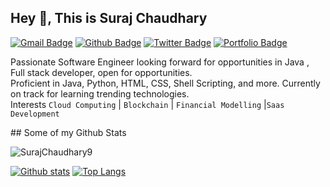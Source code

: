 ## Hey 👋, This is Suraj Chaudhary
[![Gmail Badge](https://img.shields.io/badge/-suraj_chaudhary1@rediffmail.com-c14438?style=flat&logo=Gmail&logoColor=white&link=mailto:suraj_chaudhary1@rediffmail.com)](mailto:suraj_chaudhary1@rediffmail.com) [![Github Badge](https://img.shields.io/badge/-SurajChaudhary9-grey?style=flat&logo=github&logoColor=white&link=https://github.com/SurajChaudhary9/)](https://www.github.com/SurajChaudhary9/) [![Twitter Badge](https://img.shields.io/badge/-S_Chaudhary9-00acee?style=flat&logo=twitter&logoColor=white&link=https://twitter.com/S_Chaudhary9/)](https://www.twitter.com/S_Chaudhary9/) [![Portfolio Badge](https://img.shields.io/badge/portfolio-web-blue?style=flat&link=https://github.com/SurajChaudhary9/)](https://github.com/SurajChaudhary9/) <p align='left'>Passionate Software Engineer looking forward for opportunities in Java , Full stack developer, open for opportunities.
<br /> Proficient in Java, Python, HTML, CSS, Shell Scripting, and more. Currently on track for learning trending technologies.
<br /> Interests `Cloud Computing` | `Blockchain` | `Financial Modelling` |`Saas Development`
</p>
## Some of my Github Stats
<p align=left> <img src=https://komarev.com/ghpvc/?username=SurajChaudhary9 alt=SurajChaudhary9 /> </p>

[![Github stats](https://github-readme-stats.vercel.app/api?username=SurajChaudhary9&show_icons=true&include_all_commits=true)](https://github.com/SurajChaudhary9/github-readme-stats)
[![Top Langs](https://github-readme-stats.vercel.app/api/top-langs/?username=SurajChaudhary9&layout=compact)](https://github.com/SurajChaudhary9/github-readme-stats)
